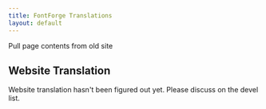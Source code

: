 ```yaml
---
title: FontForge Translations
layout: default
---
```


Pull page contents from old site

Website Translation
--------------------

Website translation hasn't been figured out yet. Please discuss on the devel list.

